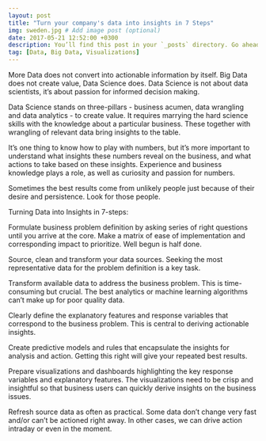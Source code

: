```yaml
---
layout: post
title: "Turn your company's data into insights in 7 Steps"
img: sweden.jpg # Add image post (optional)
date: 2017-05-21 12:52:00 +0300
description: You’ll find this post in your `_posts` directory. Go ahead and edit it and re-build the site to see your changes. # Add post description (optional)
tag: [Data, Big Data, Visualizations]
---
```

More Data does not convert into actionable information by itself. Big Data does not create value, Data Science does. Data Science is not about data scientists, it’s about passion for informed decision making.

Data Science stands on three-pillars - business acumen, data wrangling and data analytics - to create value. It requires marrying the hard science skills with the knowledge about a particular business. These together with wrangling of relevant data bring insights to the table.

It’s one thing to know how to play with numbers, but it’s more important to understand what insights these numbers reveal on the business, and what actions to take based on these insights. Experience and business knowledge plays a role, as well as curiosity and passion for numbers.

Sometimes the best results come from unlikely people just because of their desire and persistence. Look for those people.

Turning Data into Insights in 7-steps:

Formulate business problem definition by asking series of right questions until you arrive at the core. Make a matrix of ease of implementation and corresponding impact to prioritize. Well begun is half done.

Source, clean and transform your data sources. Seeking the most representative data for the problem definition is a key task.

Transform available data to address the business problem. This is time-consuming but crucial. The best analytics or machine learning algorithms can’t make up for poor quality data.

Clearly define the explanatory features and response variables that correspond to the business problem. This is central to deriving actionable insights.

Create predictive models and rules that encapsulate the insights for analysis and action. Getting this right will give your repeated best results.

Prepare visualizations and dashboards highlighting the key response variables and explanatory features. The visualizations need to be crisp and insightful so that business users can quickly derive insights on the business issues.

Refresh source data as often as practical. Some data don’t change very fast and/or can’t be actioned right away. In other cases, we can drive action intraday or even in the moment.
